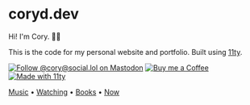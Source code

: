 # coryd.dev

Hi! I'm Cory. 👋🏻

This is the code for my personal website and portfolio. Built using [11ty](https://www.11ty.dev).

[![Follow @cory@social.lol on Mastodon](https://coryd-dev.b-cdn.net/assets/badges/mastodon.png?aspect_ratio=1:.35&width=88)](https://social.lol/@cory) [![Buy me a Coffee](https://coryd-dev.b-cdn.net/assets/badges/buymeacoffee.png?aspect_ratio=1:.35&width=88)](https://www.buymeacoffee.com/cory) [![Made with 11ty](https://coryd-dev.b-cdn.net/assets/badges/eleventy.png?aspect_ratio=1:.35&width=88)](https://eleventy.dev)

[Music](https://coryd.dev/music) • [Watching](https://coryd.dev/watching) • [Books](https://coryd.dev/books) • [Now](https://coryd.dev/now)
